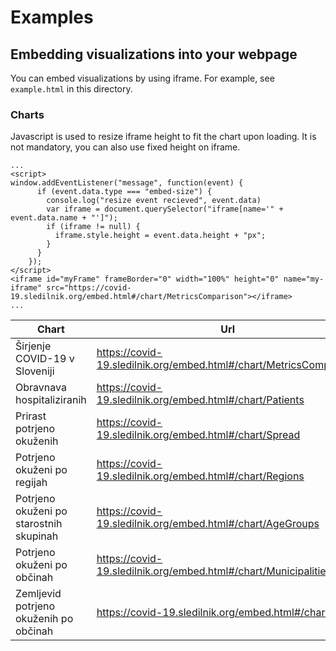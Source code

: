 # Examples

## Embedding visualizations into your webpage

You can embed visualizations by using iframe. For example, see `example.html` in this directory.

### Charts

Javascript is used to resize iframe height to fit the chart upon loading. It is not mandatory, you can also use fixed height on iframe.

```
...
<script>
window.addEventListener("message", function(event) {
      if (event.data.type === "embed-size") {
        console.log("resize event recieved", event.data)
        var iframe = document.querySelector("iframe[name='" + event.data.name + "']");
        if (iframe != null) {
          iframe.style.height = event.data.height + "px";
        }
      }
    });
</script>
<iframe id="myFrame" frameBorder="0" width="100%" height="0" name="my-iframe" src="https://covid-19.sledilnik.org/embed.html#/chart/MetricsComparison"></iframe> 
...
```

| Chart | Url |
| ----- | --- |
| Širjenje COVID-19 v Sloveniji | https://covid-19.sledilnik.org/embed.html#/chart/MetricsComparison |
| Obravnava hospitaliziranih | https://covid-19.sledilnik.org/embed.html#/chart/Patients |
| Prirast potrjeno okuženih | https://covid-19.sledilnik.org/embed.html#/chart/Spread |
| Potrjeno okuženi po regijah | https://covid-19.sledilnik.org/embed.html#/chart/Regions |
| Potrjeno okuženi po starostnih skupinah | https://covid-19.sledilnik.org/embed.html#/chart/AgeGroups |
| Potrjeno okuženi po občinah | https://covid-19.sledilnik.org/embed.html#/chart/Municipalities |
| Zemljevid potrjeno okuženih po občinah | https://covid-19.sledilnik.org/embed.html#/chart/Map |